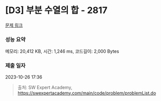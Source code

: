 # [D3] 부분 수열의 합 - 2817 

[문제 링크](https://swexpertacademy.com/main/code/problem/problemDetail.do?contestProbId=AV7IzvG6EksDFAXB) 

### 성능 요약

메모리: 20,412 KB, 시간: 1,246 ms, 코드길이: 2,000 Bytes

### 제출 일자

2023-10-26 17:36



> 출처: SW Expert Academy, https://swexpertacademy.com/main/code/problem/problemList.do
